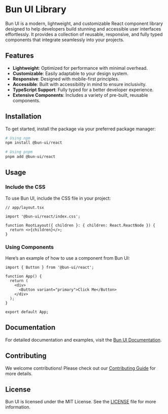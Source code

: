 # Bun UI Library

Bun UI is a modern, lightweight, and customizable React component library designed to help developers build stunning and accessible user interfaces effortlessly. It provides a collection of reusable, responsive, and fully typed components that integrate seamlessly into your projects.

## Features

- **Lightweight**: Optimized for performance with minimal overhead.
- **Customizable**: Easily adaptable to your design system.
- **Responsive**: Designed with mobile-first principles.
- **Accessible**: Built with accessibility in mind to ensure inclusivity.
- **TypeScript Support**: Fully typed for a better developer experience.
- **Extensive Components**: Includes a variety of pre-built, reusable components.

## Installation

To get started, install the package via your preferred package manager:

```bash
# Using npm
npm install @bun-ui/react

# Using pnpm
pnpm add @bun-ui/react
```

## Usage

### Include the CSS

To use Bun UI, include the CSS file in your project:

```tsx
// app/layout.tsx

import '@bun-ui/react/index.css';

function RootLayout({ children }: { children: React.ReactNode }) {
  return <>{children}</>;
}
```

### Using Components

Here’s an example of how to use a component from Bun UI:

```tsx
import { Button } from '@bun-ui/react';

function App() {
  return (
    <div>
      <Button variant="primary">Click Me</Button>
    </div>
  );
}

export default App;
```

## Documentation

For detailed documentation and examples, visit the [Bun UI Documentation](https://your-docs-url.com).

## Contributing

We welcome contributions! Please check out our [Contributing Guide](https://your-contributing-guide-url.com) for more details.

## License

Bun UI is licensed under the MIT License. See the [LICENSE](./LICENSE) file for more information.

